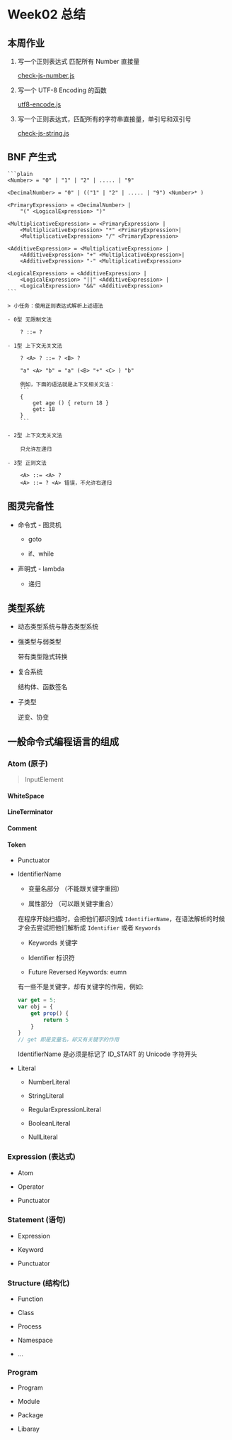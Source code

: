 # Week02 总结

## 本周作业

1. 写一个正则表达式 匹配所有 Number 直接量

    [check-js-number.js](./check-js-number.js)

1. 写一个 UTF-8 Encoding 的函数

    [utf8-encode.js](./utf8-encode.js)

1. 写一个正则表达式，匹配所有的字符串直接量，单引号和双引号

    [check-js-string.js](./check-js-string.js)

## BNF 产生式

    ```plain
    <Number> = "0" | "1" | "2" | ..... | "9"

    <DecimalNumber> = "0" | (("1" | "2" | ..... | "9") <Number>* )

    <PrimaryExpression> = <DecimalNumber> |
        "(" <LogicalExpression> ")"

    <MultiplicativeExpression> = <PrimaryExpression> | 
        <MultiplicativeExpression> "*" <PrimaryExpression>| 
        <MultiplicativeExpression> "/" <PrimaryExpression>

    <AdditiveExpression> = <MultiplicativeExpression> | 
        <AdditiveExpression> "+" <MultiplicativeExpression>| 
        <AdditiveExpression> "-" <MultiplicativeExpression>

    <LogicalExpression> = <AdditiveExpression> | 
        <LogicalExpression> "||" <AdditiveExpression> | 
        <LogicalExpression> "&&" <AdditiveExpression>
    ```

    > 小任务：使用正则表达式解析上述语法

    - 0型 无限制文法

        ? ::= ?

    - 1型 上下文无关文法

        ? <A> ? ::= ? <B> ?

        "a" <A> "b" = "a" (<B> "+" <C> ) "b"

        例如，下面的语法就是上下文相关文法：
        ```
        {
            get age () { return 18 }
            get: 18
        }
        ```

    - 2型 上下文无关文法

        只允许左递归

    - 3型 正则文法

        <A> ::= <A> ?
        <A> ::= ? <A> 错误，不允许右递归

## 图灵完备性

- 命令式 - 图灵机

    - goto

    - if、while

- 声明式 - lambda

    - 递归

## 类型系统

- 动态类型系统与静态类型系统

- 强类型与弱类型

    带有类型隐式转换

- 复合系统

    结构体、函数签名

- 子类型

    逆变、协变

## 一般命令式编程语言的组成

### Atom (原子)

> InputElement

#### WhiteSpace

#### LineTerminator

#### Comment

#### Token

- Punctuator

- IdentifierName

  - 变量名部分 （不能跟关键字重回）

  - 属性部分 （可以跟关键字重合）

  在程序开始扫描时，会把他们都识别成 `IdentifierName`，在语法解析的时候才会去尝试把他们解析成 `Identifier` 或者 `Keywords`

  - Keywords 关键字

  - Identifier 标识符

  - Future Reversed Keywords: eumn

  有一些不是关键字，却有关键字的作用，例如:

  ```js
  var get = 5;
  var obj = {
      get prop() {
          return 5
      }
  }
  // get 即是变量名，却又有关键字的作用
  ```

  IdentifierName 是必须是标记了 ID_START 的 Unicode 字符开头

- Literal

  - NumberLiteral

  - StringLiteral

  - RegularExpressionLiteral

  - BooleanLiteral

  - NullLiteral

### Expression (表达式)

- Atom

- Operator

- Punctuator

### Statement (语句)

- Expression

- Keyword

- Punctuator

### Structure (结构化)

- Function

- Class

- Process

- Namespace

- ...

### Program

- Program

- Module

- Package

- Libaray